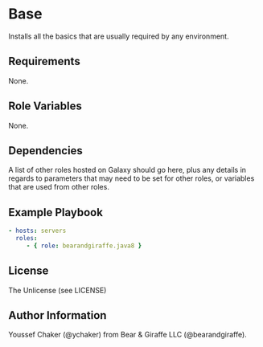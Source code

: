 Base
=========

Installs all the basics that are usually required by any environment.

Requirements
------------

None.

Role Variables
--------------

None.

Dependencies
------------

A list of other roles hosted on Galaxy should go here, plus any details in regards to parameters that may need to be set for other roles, or variables that are used from other roles.

Example Playbook
----------------

```yml
- hosts: servers
  roles:
     - { role: bearandgiraffe.java8 }
```

License
-------

The Unlicense (see LICENSE)

Author Information
------------------

Youssef Chaker (@ychaker) from Bear & Giraffe LLC (@bearandgiraffe).
